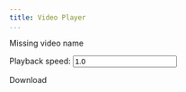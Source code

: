 ```yaml
---
title: Video Player
...
```


<div id="playhere">Missing video name</div>

Playback speed: <input type="text" id="speed" value="1.0" oninput="respeed()"/>

Download <a href="" id="download"></a><!-- or <a href="" id="download2"></a> -->

<script type="text/javascript">
function loadVid() {
    var vid = location.hash.replace('#','lectures/')
    var vtt = vid.replace(/[.][^.]*$/,'.vtt')
    if (vid) {
        document.getElementById('playhere').innerHTML = `
<video controls repload="metadata" style="max-width:100%">
<source src="${vid}" type="video/webm">
<!--<track label="English (AI generated)" src="${vtt}" kind="subtitles" srclang="en">-->
</video>
`;
        document.getElementById('download').innerHTML = vid.replace(/.*\//g, '')
        document.getElementById('download').href = vid
        // document.getElementById('download2').innerHTML = vtt.replace(/.*\//g, '')
        // document.getElementById('download2').href = vtt
    }
}
loadVid();

function respeed() {
    let vid = document.querySelector('video')
    if (vid) vid.playbackRate = document.querySelector('#speed').value
}
</script>
